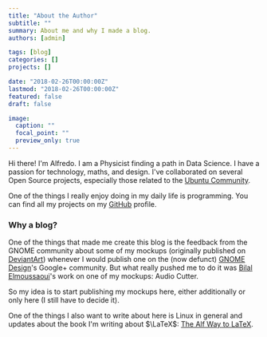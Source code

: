 ```yaml
---
title: "About the Author"
subtitle: ""
summary: About me and why I made a blog.
authors: [admin]

tags: [blog]
categories: []
projects: []

date: "2018-02-26T00:00:00Z"
lastmod: "2018-02-26T00:00:00Z"
featured: false
draft: false

image:
  caption: ""
  focal_point: ""
  preview_only: true
---
```


Hi there! I'm Alfredo. I am a Physicist finding a path in Data Science. I have a passion for technology, maths, and design. I've collaborated on several Open Source projects, especially those related to the [Ubuntu Community](https://wiki.ubuntu.com/aldomann).

One of the things I really enjoy doing in my daily life is programming. You can find all my projects on my [GitHub](http://github.com/aldomann) profile.

### Why a blog?

One of the things that made me create this blog is the feedback from the GNOME community about some of my mockups (originally published on [DeviantArt](https://aldomann.deviantart.com/gallery/45668852/Mockups)) whenever I would publish one on the (now defunct) [GNOME Design](https://plus.google.com/communities/116790799251153536343)'s Google+ community. But what really pushed me to do it was [Bilal Elmoussaoui](https://twitter.com/bil_moussaoui)'s work on one of my mockups: Audio Cutter.

So my idea is to start publishing my mockups here, either additionally or only here (I still have to decide it).

One of the things I also want to write about here is Linux in general and updates about the book I'm writing about $\LaTeX$: [The Alf Way to LaTeX](https://github.com/aldomann/the-way-to-latex).
